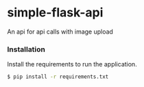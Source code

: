 # simple-flask-api
An api for api calls with image upload
### Installation
Install the requirements to run the application.
```sh
$ pip install -r requirements.txt
```
